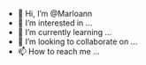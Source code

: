 - 👋 Hi, I’m @Marloann
- 👀 I’m interested in ...
- 🌱 I’m currently learning ...
- 💞️ I’m looking to collaborate on ...
- 📫 How to reach me ...

<!---
Marloann/Marloann is a ✨ special ✨ repository because its `README.md` (this file) appears on your GitHub profile.
You can click the Preview link to take a look at your changes.
--->
